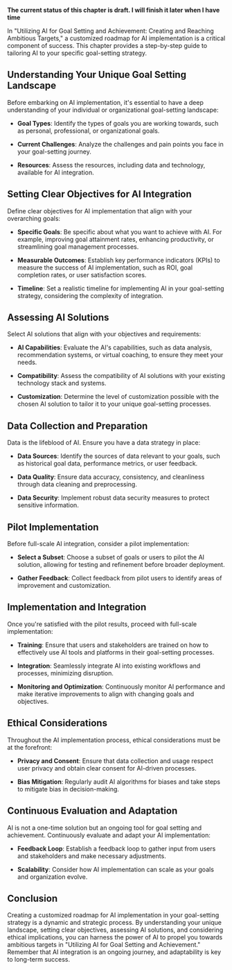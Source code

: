 **The current status of this chapter is draft. I will finish it later when I have time**

In "Utilizing AI for Goal Setting and Achievement: Creating and Reaching Ambitious Targets," a customized roadmap for AI implementation is a critical component of success. This chapter provides a step-by-step guide to tailoring AI to your specific goal-setting strategy.

Understanding Your Unique Goal Setting Landscape
------------------------------------------------

Before embarking on AI implementation, it's essential to have a deep understanding of your individual or organizational goal-setting landscape:

* **Goal Types**: Identify the types of goals you are working towards, such as personal, professional, or organizational goals.

* **Current Challenges**: Analyze the challenges and pain points you face in your goal-setting journey.

* **Resources**: Assess the resources, including data and technology, available for AI integration.

Setting Clear Objectives for AI Integration
-------------------------------------------

Define clear objectives for AI implementation that align with your overarching goals:

* **Specific Goals**: Be specific about what you want to achieve with AI. For example, improving goal attainment rates, enhancing productivity, or streamlining goal management processes.

* **Measurable Outcomes**: Establish key performance indicators (KPIs) to measure the success of AI implementation, such as ROI, goal completion rates, or user satisfaction scores.

* **Timeline**: Set a realistic timeline for implementing AI in your goal-setting strategy, considering the complexity of integration.

Assessing AI Solutions
----------------------

Select AI solutions that align with your objectives and requirements:

* **AI Capabilities**: Evaluate the AI's capabilities, such as data analysis, recommendation systems, or virtual coaching, to ensure they meet your needs.

* **Compatibility**: Assess the compatibility of AI solutions with your existing technology stack and systems.

* **Customization**: Determine the level of customization possible with the chosen AI solution to tailor it to your unique goal-setting processes.

Data Collection and Preparation
-------------------------------

Data is the lifeblood of AI. Ensure you have a data strategy in place:

* **Data Sources**: Identify the sources of data relevant to your goals, such as historical goal data, performance metrics, or user feedback.

* **Data Quality**: Ensure data accuracy, consistency, and cleanliness through data cleaning and preprocessing.

* **Data Security**: Implement robust data security measures to protect sensitive information.

Pilot Implementation
--------------------

Before full-scale AI integration, consider a pilot implementation:

* **Select a Subset**: Choose a subset of goals or users to pilot the AI solution, allowing for testing and refinement before broader deployment.

* **Gather Feedback**: Collect feedback from pilot users to identify areas of improvement and customization.

Implementation and Integration
------------------------------

Once you're satisfied with the pilot results, proceed with full-scale implementation:

* **Training**: Ensure that users and stakeholders are trained on how to effectively use AI tools and platforms in their goal-setting processes.

* **Integration**: Seamlessly integrate AI into existing workflows and processes, minimizing disruption.

* **Monitoring and Optimization**: Continuously monitor AI performance and make iterative improvements to align with changing goals and objectives.

Ethical Considerations
----------------------

Throughout the AI implementation process, ethical considerations must be at the forefront:

* **Privacy and Consent**: Ensure that data collection and usage respect user privacy and obtain clear consent for AI-driven processes.

* **Bias Mitigation**: Regularly audit AI algorithms for biases and take steps to mitigate bias in decision-making.

Continuous Evaluation and Adaptation
------------------------------------

AI is not a one-time solution but an ongoing tool for goal setting and achievement. Continuously evaluate and adapt your AI implementation:

* **Feedback Loop**: Establish a feedback loop to gather input from users and stakeholders and make necessary adjustments.

* **Scalability**: Consider how AI implementation can scale as your goals and organization evolve.

Conclusion
----------

Creating a customized roadmap for AI implementation in your goal-setting strategy is a dynamic and strategic process. By understanding your unique landscape, setting clear objectives, assessing AI solutions, and considering ethical implications, you can harness the power of AI to propel you towards ambitious targets in "Utilizing AI for Goal Setting and Achievement." Remember that AI integration is an ongoing journey, and adaptability is key to long-term success.
